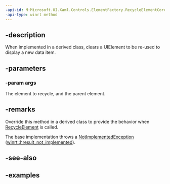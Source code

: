 ```yaml
---
-api-id: M:Microsoft.UI.Xaml.Controls.ElementFactory.RecycleElementCore(Microsoft.UI.Xaml.Controls.ElementFactoryRecycleArgs)
-api-type: winrt method
---
```


## -description

When implemented in a derived class, clears a UIElement to be re-used to display a new data item.

## -parameters

### -param args

The element to recycle, and the parent element.

## -remarks

Override this method in a derived class to provide the behavior when [RecycleElement](elementfactory_recycleelement_1565526931.md) is called.

The base implementation throws a [NotImplementedException](/dotnet/api/system.notimplementedexception) ([winrt::hresult_not_implemented](/uwp/cpp-ref-for-winrt/error-handling/hresult-not-implemented)).

## -see-also

## -examples

